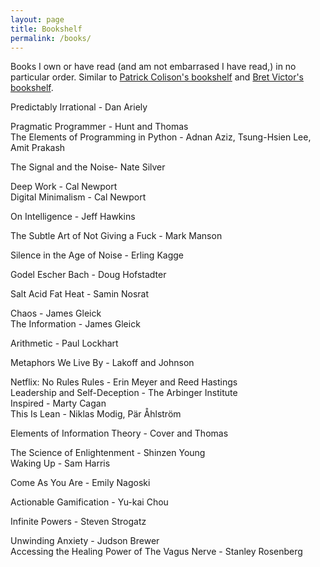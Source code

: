 ```yaml
---
layout: page
title: Bookshelf
permalink: /books/
---
```


Books I own or have read (and am not embarrased I have read,) in no particular
order. Similar to [Patrick Colison's
bookshelf](https://patrickcollison.com/bookshelf) and [Bret Victor's
bookshelf](http://worrydream.com/#!/Links).

Predictably Irrational - Dan Ariely

Pragmatic Programmer - Hunt and Thomas  
The Elements of Programming in Python - Adnan Aziz, Tsung-Hsien Lee, Amit Prakash

The Signal and the Noise- Nate Silver

Deep Work - Cal Newport  
Digital Minimalism - Cal Newport

On Intelligence - Jeff Hawkins

The Subtle Art of Not Giving a Fuck - Mark Manson

Silence in the Age of Noise - Erling Kagge

Godel Escher Bach - Doug Hofstadter

Salt Acid Fat Heat - Samin Nosrat

Chaos - James Gleick  
The Information - James Gleick

Arithmetic - Paul Lockhart

Metaphors We Live By - Lakoff and Johnson

Netflix: No Rules Rules - Erin Meyer and Reed Hastings  
Leadership and Self-Deception - The Arbinger Institute  
Inspired - Marty Cagan  
This Is Lean - Niklas Modig, Pär Åhlström

Elements of Information Theory - Cover and Thomas

The Science of Enlightenment - Shinzen Young  
Waking Up - Sam Harris

Come As You Are - Emily Nagoski

Actionable Gamification - Yu-kai Chou

Infinite Powers - Steven Strogatz

Unwinding Anxiety - Judson Brewer  
Accessing the Healing Power of The Vagus Nerve - Stanley Rosenberg
